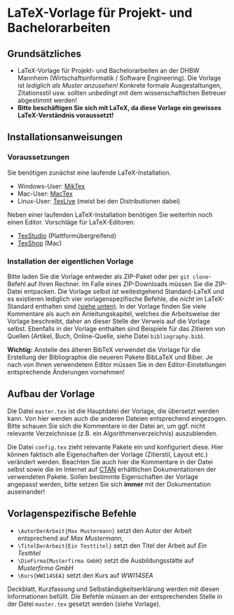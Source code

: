 # LaTeX-Vorlage für Projekt- und Bachelorarbeiten  

## Grundsätzliches
* LaTeX-Vorlage für Projekt- und Bachelorarbeiten an der DHBW Mannheim (Wirtschaftsinformatik / Software Engineering).
Die Vorlage ist *lediglich als Muster anzusehen!* Konkrete formale Ausgestaltungen, Zitationsstil usw. sollten *unbedingt* mit dem
wissenschaftlichen Betreuer abgestimmt werden!
* **Bitte beschäftigen Sie sich mit LaTeX, da diese Vorlage ein gewisses LaTeX-Verständnis voraussetzt!**


## Installationsanweisungen

### Voraussetzungen

Sie benötigen zunächst eine laufende LaTeX-Installation.

* Windows-User: [MikTex](http://www.miktex.org)
* Mac-User: [MacTex](http://www.tug.org/mactex/index.html)
* Linux-User: [TexLive](http://www.tug.org/texlive/) (meist bei den Distributionen dabei)

Neben einer laufenden LaTeX-Installation benötigen Sie weiterhin noch einen Editor.
Vorschläge für LaTeX-Editoren:

* [TexStudio](http://www.texstudio.org) (Plattformübergreifend)
* [TexShop](http://pages.uoregon.edu/koch/texshop/) (Mac)

### Installation der eigentlichen Vorlage

Bitte laden Sie die Vorlage entweder als ZIP-Paket oder per `git clone`-Befehl auf Ihren Rechner. Im Falle eines ZIP-Downloads müssen Sie die ZIP-Datei entpacken. Die Vorlage selbst ist weitestgehend Standard-LaTeX und es existieren lediglich vier vorlagenspezifische Befehle, die _nicht_ im LaTeX-Standard enthalten sind [(siehe unten)](#markdown-header-vorlagenspezifische-befehle). In der Vorlage finden Sie viele Kommentare als auch ein Anleitungskapitel, welches die Arbeitsweise
der Vorlage beschreibt, daher an dieser Stelle der Verweis auf die Vorlage selbst. Ebenfalls in der Vorlage enthalten sind
Beispiele für das Zitieren von Quellen (Artikel, Buch, Online-Quelle, siehe Datei `bibliography.bib`).

**Wichtig:** Anstelle des älteren BibTeX verwendet die Vorlage für die Erstellung der Bibliographie
die neueren Pakete BibLaTeX und Biber. Je nach von Ihnen verwendetem Editor müssen Sie in den Editor-Einstellungen
entsprechende Änderungen vornehmen!

## Aufbau der Vorlage
Die Datei `master.tex` ist die Hauptdatei der Vorlage, die übersetzt werden kann. Von hier werden auch die anderen
Dateien entsprechend eingezogen. Bitte schauen Sie sich die Kommentare in der Datei an, um ggf. nicht relevante
Verzeichnisse (z.B. ein Algorithmenverzeichnis) auszublenden.

Die Datei `config.tex` zieht relevante Pakete ein und konfiguriert diese. Hier können faktisch alle Eigenschaften der Vorlage
(Zitierstil, Layout etc.) verändert werden. Beachten Sie auch hier die Kommentare in der Datei selbst sowie die im Internet
auf [CTAN](http://www.ctan.org) erhältlichen Dokumentationen der verwendeten Pakete. Sollen bestimmte Eigenschaften der Vorlage
angepasst werden, bitte setzen Sie sich __immer__ mit der Dokumentation auseinander!


## Vorlagenspezifische Befehle
- `\AutorDerArbeit{Max Mustermann}` setzt den Autor der Arbeit entsprechend auf *Max Mustermann*,
- `\TitelDerArbeit{Ein Testtitel}` setzt den Titel der Arbeit auf *Ein Testtitel*
- `\DieFirma{Musterfirma GmbH}` setzt die Ausbildungsstätte auf *Musterfirma GmbH*
- `\Kurs{WWI14SEA}` setzt den Kurs auf *WWI14SEA*

Deckblatt, Kurzfassung und Selbständigkeitserklärung werden mit diesen Informationen
befüllt. Die Befehle müssen an der entsprechenden Stelle in der Datei `master.tex`
gesetzt werden (siehe Vorlage).
